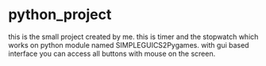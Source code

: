 # python_project

this is the small project created by me.
this is timer and the stopwatch which works on python module named SIMPLEGUICS2Pygames.
with gui based interface you can access all buttons with mouse on the screen.